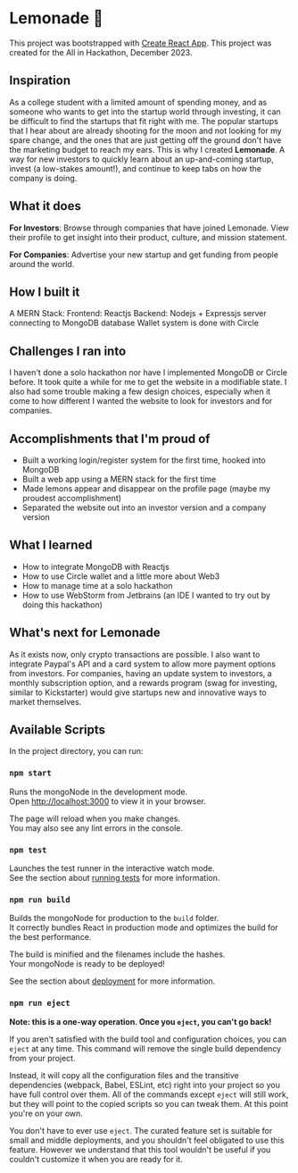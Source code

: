 # Lemonade 🍋

This project was bootstrapped with [Create React App](https://github.com/facebook/create-react-mongoNode).
This project was created for the All in Hackathon, December 2023.

## Inspiration
As a college student with a limited amount of spending money, and as someone who wants to get into the startup world through investing, it can be difficult to find the startups that fit right with me. The popular startups that I hear about are already shooting for the moon and not looking for my spare change, and the ones that are just getting off the ground don't have the marketing budget to reach my ears. This is why I created **Lemonade**. A way for new investors to quickly learn about an up-and-coming startup, invest (a low-stakes amount!), and continue to keep tabs on how the company is doing.

## What it does

**For Investors**:
Browse through companies that have joined Lemonade. View their profile to get insight into their product, culture, and mission statement.

**For Companies**:
Advertise your new startup and get funding from people around the world. 

## How I built it
A MERN Stack:
Frontend: Reactjs
Backend: Nodejs + Expressjs server connecting to MongoDB database
Wallet system is done with Circle


## Challenges I ran into
I haven't done a solo hackathon nor have I implemented MongoDB or Circle before. It took quite a while for me to get the website in a modifiable state. I also had some trouble making a few design choices, especially when it come to how different I wanted the website to look for investors and for companies.

## Accomplishments that I'm proud of
- Built a working login/register system for the first time, hooked into MongoDB
- Built a web app using a MERN stack for the first time
- Made lemons appear and disappear on the profile page (maybe my proudest accomplishment)
- Separated the website out into an investor version and a company version

## What I learned
- How to integrate MongoDB with Reactjs
- How to use Circle wallet and a little more about Web3
- How to manage time at a solo hackathon
- How to use WebStorm from Jetbrains (an IDE I wanted to try out by doing this hackathon)

## What's next for Lemonade
As it exists now, only crypto transactions are possible. I also want to integrate Paypal's API and a card system to allow more payment options from investors. For companies, having an update system to investors, a monthly subscription option, and a rewards program (swag for investing, similar to Kickstarter) would give startups new and innovative ways to market themselves.


## Available Scripts

In the project directory, you can run:

### `npm start`

Runs the mongoNode in the development mode.\
Open [http://localhost:3000](http://localhost:3000) to view it in your browser.

The page will reload when you make changes.\
You may also see any lint errors in the console.

### `npm test`

Launches the test runner in the interactive watch mode.\
See the section about [running tests](https://facebook.github.io/create-react-mongoNode/docs/running-tests) for more information.

### `npm run build`

Builds the mongoNode for production to the `build` folder.\
It correctly bundles React in production mode and optimizes the build for the best performance.

The build is minified and the filenames include the hashes.\
Your mongoNode is ready to be deployed!

See the section about [deployment](https://facebook.github.io/create-react-mongoNode/docs/deployment) for more information.

### `npm run eject`

**Note: this is a one-way operation. Once you `eject`, you can't go back!**

If you aren't satisfied with the build tool and configuration choices, you can `eject` at any time. This command will remove the single build dependency from your project.

Instead, it will copy all the configuration files and the transitive dependencies (webpack, Babel, ESLint, etc) right into your project so you have full control over them. All of the commands except `eject` will still work, but they will point to the copied scripts so you can tweak them. At this point you're on your own.

You don't have to ever use `eject`. The curated feature set is suitable for small and middle deployments, and you shouldn't feel obligated to use this feature. However we understand that this tool wouldn't be useful if you couldn't customize it when you are ready for it.
